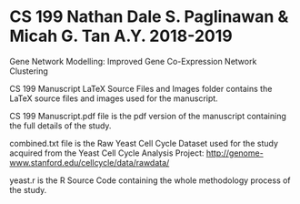# CS 199 Nathan Dale S. Paglinawan & Micah G. Tan A.Y. 2018-2019
Gene Network Modelling: Improved Gene Co-Expression Network Clustering

CS 199 Manuscript LaTeX Source Files and Images folder contains the LaTeX source files and images used for the manuscript.

CS 199 Manuscript.pdf file is the pdf version of the manuscript containing the full details of the study.

combined.txt file is the Raw Yeast Cell Cycle Dataset used for the study acquired from the Yeast Cell Cycle Analysis Project: http://genome-www.stanford.edu/cellcycle/data/rawdata/

yeast.r is the R Source Code containing the whole methodology process of the study.
